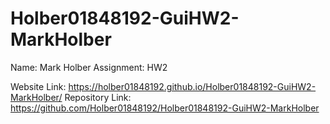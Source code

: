 # Holber01848192-GuiHW2-MarkHolber

Name: Mark Holber
Assignment: HW2

Website Link: https://holber01848192.github.io/Holber01848192-GuiHW2-MarkHolber/
Repository Link: https://github.com/Holber01848192/Holber01848192-GuiHW2-MarkHolber
